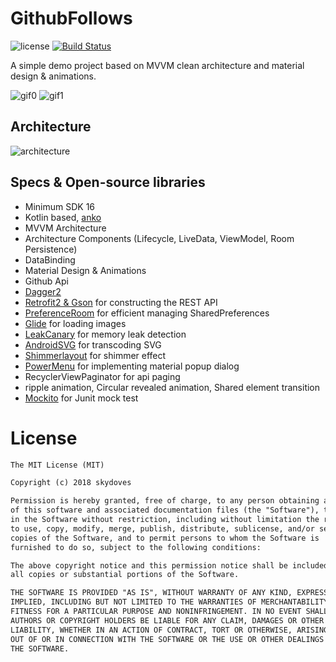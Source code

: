 # GithubFollows
![license](https://img.shields.io/badge/license-MIT%20License-blue.svg)
[![Build Status](https://travis-ci.org/skydoves/GithubFollows.svg?branch=master)](https://travis-ci.org/skydoves/GithubFollows)<br>

A simple demo project based on MVVM clean architecture and material design & animations.

![gif0](https://user-images.githubusercontent.com/24237865/35482542-858083b8-047a-11e8-9eff-0d9417cbcee2.gif) 
![gif1](https://user-images.githubusercontent.com/24237865/35482543-85b18864-047a-11e8-81ec-1d351227a5ec.gif)

## Architecture
![architecture](https://user-images.githubusercontent.com/24237865/37341868-555a61e6-2706-11e8-828b-8fe11c911436.png)

## Specs & Open-source libraries
- Minimum SDK 16
- Kotlin based, [anko](https://github.com/Kotlin/anko)
- MVVM Architecture
- Architecture Components (Lifecycle, LiveData, ViewModel, Room Persistence)
- DataBinding
- Material Design & Animations
- Github Api
- [Dagger2](https://github.com/google/dagger)
- [Retrofit2 & Gson](https://github.com/square/retrofit) for constructing the REST API
- [PreferenceRoom](https://github.com/skydoves/PreferenceRoom) for efficient managing SharedPreferences
- [Glide](https://github.com/bumptech/glide) for loading images
- [LeakCanary](https://github.com/square/leakcanary) for memory leak detection
- [AndroidSVG](https://bigbadaboom.github.io/androidsvg/) for transcoding SVG
- [Shimmerlayout](https://github.com/team-supercharge/ShimmerLayout) for shimmer effect
- [PowerMenu](https://github.com/skydoves/PowerMenu) for implementing material popup dialog
- RecyclerViewPaginator for api paging
- ripple animation, Circular revealed animation, Shared element transition
- [Mockito](https://github.com/mockito/mockito) for Junit mock test

# License
```xml
The MIT License (MIT)

Copyright (c) 2018 skydoves

Permission is hereby granted, free of charge, to any person obtaining a copy
of this software and associated documentation files (the "Software"), to deal
in the Software without restriction, including without limitation the rights
to use, copy, modify, merge, publish, distribute, sublicense, and/or sell
copies of the Software, and to permit persons to whom the Software is
furnished to do so, subject to the following conditions:

The above copyright notice and this permission notice shall be included in
all copies or substantial portions of the Software.

THE SOFTWARE IS PROVIDED "AS IS", WITHOUT WARRANTY OF ANY KIND, EXPRESS OR
IMPLIED, INCLUDING BUT NOT LIMITED TO THE WARRANTIES OF MERCHANTABILITY,
FITNESS FOR A PARTICULAR PURPOSE AND NONINFRINGEMENT. IN NO EVENT SHALL THE
AUTHORS OR COPYRIGHT HOLDERS BE LIABLE FOR ANY CLAIM, DAMAGES OR OTHER
LIABILITY, WHETHER IN AN ACTION OF CONTRACT, TORT OR OTHERWISE, ARISING FROM,
OUT OF OR IN CONNECTION WITH THE SOFTWARE OR THE USE OR OTHER DEALINGS IN
THE SOFTWARE.
```
